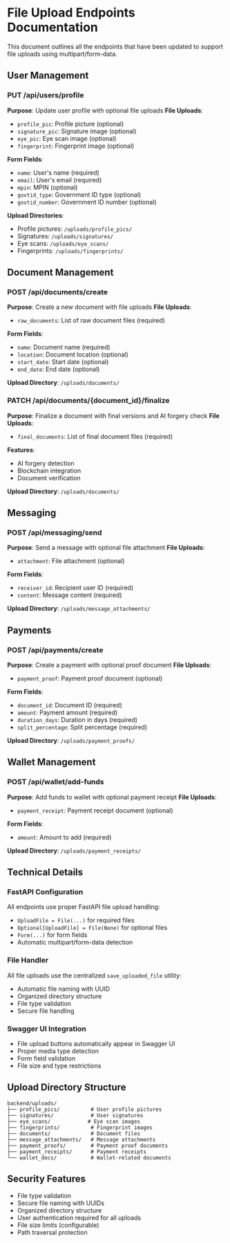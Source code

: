# File Upload Endpoints Documentation

This document outlines all the endpoints that have been updated to support file uploads using multipart/form-data.

## User Management

### PUT /api/users/profile
**Purpose**: Update user profile with optional file uploads
**File Uploads**:
- `profile_pic`: Profile picture (optional)
- `signature_pic`: Signature image (optional)
- `eye_pic`: Eye scan image (optional)
- `fingerprint`: Fingerprint image (optional)

**Form Fields**:
- `name`: User's name (required)
- `email`: User's email (required)
- `mpin`: MPIN (optional)
- `govtid_type`: Government ID type (optional)
- `govtid_number`: Government ID number (optional)

**Upload Directories**:
- Profile pictures: `/uploads/profile_pics/`
- Signatures: `/uploads/signatures/`
- Eye scans: `/uploads/eye_scans/`
- Fingerprints: `/uploads/fingerprints/`

## Document Management

### POST /api/documents/create
**Purpose**: Create a new document with file uploads
**File Uploads**:
- `raw_documents`: List of raw document files (required)

**Form Fields**:
- `name`: Document name (required)
- `location`: Document location (optional)
- `start_date`: Start date (optional)
- `end_date`: End date (optional)

**Upload Directory**: `/uploads/documents/`

### PATCH /api/documents/{document_id}/finalize
**Purpose**: Finalize a document with final versions and AI forgery check
**File Uploads**:
- `final_documents`: List of final document files (required)

**Features**:
- AI forgery detection
- Blockchain integration
- Document verification

**Upload Directory**: `/uploads/documents/`

## Messaging

### POST /api/messaging/send
**Purpose**: Send a message with optional file attachment
**File Uploads**:
- `attachment`: File attachment (optional)

**Form Fields**:
- `receiver_id`: Recipient user ID (required)
- `content`: Message content (required)

**Upload Directory**: `/uploads/message_attachments/`

## Payments

### POST /api/payments/create
**Purpose**: Create a payment with optional proof document
**File Uploads**:
- `payment_proof`: Payment proof document (optional)

**Form Fields**:
- `document_id`: Document ID (required)
- `amount`: Payment amount (required)
- `duration_days`: Duration in days (required)
- `split_percentage`: Split percentage (required)

**Upload Directory**: `/uploads/payment_proofs/`

## Wallet Management

### POST /api/wallet/add-funds
**Purpose**: Add funds to wallet with optional payment receipt
**File Uploads**:
- `payment_receipt`: Payment receipt document (optional)

**Form Fields**:
- `amount`: Amount to add (required)

**Upload Directory**: `/uploads/payment_receipts/`

## Technical Details

### FastAPI Configuration
All endpoints use proper FastAPI file upload handling:
- `UploadFile = File(...)` for required files
- `Optional[UploadFile] = File(None)` for optional files
- `Form(...)` for form fields
- Automatic multipart/form-data detection

### File Handler
All file uploads use the centralized `save_uploaded_file` utility:
- Automatic file naming with UUID
- Organized directory structure
- File type validation
- Secure file handling

### Swagger UI Integration
- File upload buttons automatically appear in Swagger UI
- Proper media type detection
- Form field validation
- File size and type restrictions

## Upload Directory Structure
```
backend/uploads/
├── profile_pics/          # User profile pictures
├── signatures/            # User signatures
├── eye_scans/            # Eye scan images
├── fingerprints/          # Fingerprint images
├── documents/             # Document files
├── message_attachments/   # Message attachments
├── payment_proofs/        # Payment proof documents
├── payment_receipts/      # Payment receipts
└── wallet_docs/           # Wallet-related documents
```

## Security Features
- File type validation
- Secure file naming with UUIDs
- Organized directory structure
- User authentication required for all uploads
- File size limits (configurable)
- Path traversal protection



